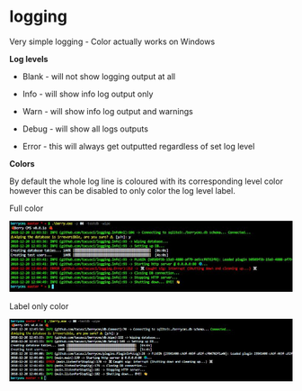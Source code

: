 # logging
Very simple logging - Color actually works on Windows

**Log levels**

* Blank - will not show logging output at all
* Info - will show info log output only
* Warn - will show info log output and warnings
* Debug - will show all logs outputs

* Error - this will always get outputted regardless of set log level

**Colors**

By default the whole log line is coloured with its corresponding level color however this can be disabled to only color the log level label.

Full color

![Color whole line](.github/2.JPG)

Label only color

![Label color only](.github/1.JPG)
